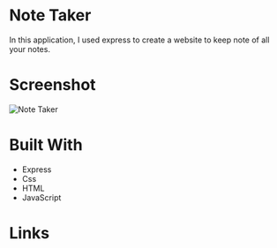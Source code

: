 # Note Taker  
 In this application, I used express to create a website to keep note of all your notes. 
 # Screenshot
 
 ![Note Taker](https://user-images.githubusercontent.com/47574348/141876145-073f1e13-dde7-4c3e-b696-67d6fc307a06.png)

 # Built With
 - Express
 - Css
 - HTML
 - JavaScript
 # Links
